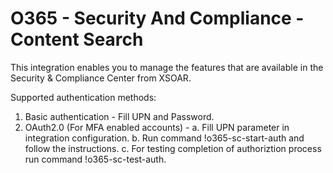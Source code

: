 # O365 - Security And Compliance - Content Search

This integration enables you to manage the features that are available in the Security & Compliance Center from XSOAR.

Supported authentication methods:

1. Basic authentication - Fill UPN and Password.
2. OAuth2.0 (For MFA enabled accounts) -
    a. Fill UPN parameter in integration configuration.
    b. Run command !o365-sc-start-auth and follow the instructions.
    c. For testing completion of authoriztion process run command !o365-sc-test-auth.